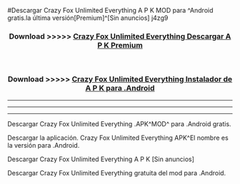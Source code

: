 #Descargar Crazy Fox Unlimited Everything  A P K MOD para ^Android gratis.la última versión[Premium]^[Sin anuncios] j4zg9



<div align="center">
<h3>Download >>>>> <a href="https://es-web.web.app/?es= Crazy Fox Unlimited Everything ">Crazy Fox Unlimited Everything  Descargar A P K Premium</a></h3><br>

<h3>Download >>>>> <a href="https://es-web.web.app/?es= Crazy Fox Unlimited Everything ">Crazy Fox Unlimited Everything  Instalador de A P K para .Android</a></h3>
</div>


----------------------------------------------------------

----------------------------------------------------------

----------------------------------------------------------

Descargar Crazy Fox Unlimited Everything  .APK^MOD^ para .Android gratis.

Descargar la aplicación. Crazy Fox Unlimited Everything  APK^El nombre es la versión para .Android.

Descargar Crazy Fox Unlimited Everything  A P K [Sin anuncios]

Descargar Crazy Fox Unlimited Everything  gratuita del mod para .Android.
